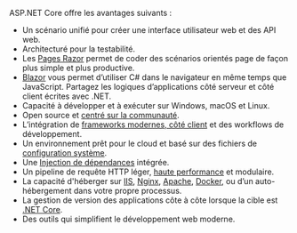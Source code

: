 ASP.NET Core offre les avantages suivants :

* Un scénario unifié pour créer une interface utilisateur web et des API web.
* Architecturé pour la testabilité.
* Les [Pages Razor](xref:razor-pages/index) permet de coder des scénarios orientés page de façon plus simple et plus productive.
* [Blazor](xref:blazor/index) vous permet d’utiliser C# dans le navigateur en même temps que JavaScript. Partagez les logiques d’applications côté serveur et côté client écrites avec .NET.
* Capacité à développer et à exécuter sur Windows, macOS et Linux.
* Open source et [centré sur la communauté](https://live.asp.net/).
* L’intégration de [frameworks modernes, côté client](xref:blazor/index) et des workflows de développement.
* Un environnement prêt pour le cloud et basé sur des fichiers de [configuration système](xref:fundamentals/configuration/index).
* Une [Injection de dépendances](xref:fundamentals/dependency-injection) intégrée.
* Un pipeline de requête HTTP léger, [haute performance](https://github.com/aspnet/benchmarks) et modulaire.
* La capacité d'héberger sur [IIS](xref:host-and-deploy/iis/index), [Nginx](xref:host-and-deploy/linux-nginx), [Apache](xref:host-and-deploy/linux-apache), [Docker](xref:host-and-deploy/docker/index), ou d’un auto-hébergement dans votre propre processus.
* La gestion de version des applications côte à côte lorsque la cible est [.NET Core](/dotnet/articles/standard/choosing-core-framework-server).
* Des outils qui simplifient le développement web moderne.

